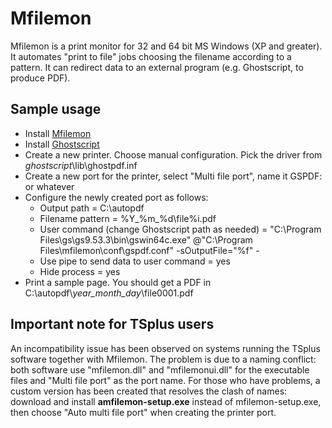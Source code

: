 # Mfilemon

Mfilemon is a print monitor for 32 and 64 bit MS Windows (XP and greater). It automates "print to file" jobs choosing the filename according to a pattern. It can redirect data to an external program (e.g. Ghostscript, to produce PDF).

## Sample usage

- Install [Mfilemon](https://github.com/lomo74/mfilemon/releases/latest)
- Install [Ghostscript](https://ghostscript.com/releases/gsdnld.html)
- Create a new printer. Choose manual configuration. Pick the driver from *ghostscript*\\lib\\ghostpdf.inf
- Create a new port for the printer, select "Multi file port", name it GSPDF: or whatever
- Configure the newly created port as follows:
	- Output path = C:\\autopdf
	- Filename pattern = %Y_%m_%d\\file%i.pdf
	- User command (change Ghostscript path as needed) = "C:\\Program Files\\gs\\gs9.53.3\\bin\\gswin64c.exe" @"C:\\Program Files\\mfilemon\\conf\\gspdf.conf" -sOutputFile="%f" -
	- Use pipe to send data to user command = yes
	- Hide process = yes
- Print a sample page. You should get a PDF in C:\\autopdf\\*year_month_day*\\file0001.pdf

## Important note for TSplus users

An incompatibility issue has been observed on systems running the TSplus software together with Mfilemon.
The problem is due to a naming conflict: both software use "mfilemon.dll" and "mfilemonui.dll" for the executable files and "Multi file port" as the port name.
For those who have problems, a custom version has been created that resolves the clash of names: download and install **amfilemon-setup.exe** instead of mfilemon-setup.exe, then choose "Auto multi file port" when creating the printer port.
